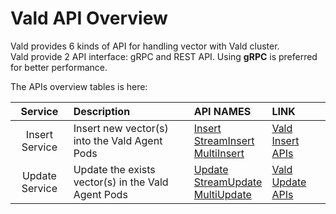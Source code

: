 # Vald API Overview

Vald provides 6 kinds of API for handling vector with Vald cluster.<br>
Vald provide 2 API interface: gRPC and REST API.
Using **gRPC** is preferred for better performance.

The APIs overview tables is here:

|    Service     | Description                                                                  | API NAMES                                                                                                                                                | LINK                                 |
| :------------: | :--------------------------------------------------------------------------- | :------------------------------------------------------------------------------------------------------------------------------------------------------- | :----------------------------------- |
| Insert Service | Insert new vector(s) into the Vald Agent Pods                                | [Insert](../api/insert.md#insert-rpc)<br>[StreamInsert](../api/insert.md#streaminsert-rpcrecommended)<br>[MultiInsert](../api/insert.md#multiinsert-rpc) | [Vald Insert APIs](../api/insert.md) |
| Update Service | Update the exists vector(s) in the Vald Agent Pods | [Update](../api/update.md#update-rpc)<br>[StreamUpdate](../api/update.md#streamupdate-rpcrecommended)<br>[MultiUpdate](../api/update.md#multiupdate-rpc) | [Vald Update APIs](../api/update.md) |

